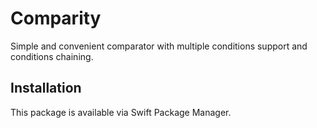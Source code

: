 # Comparity

Simple and convenient comparator with multiple conditions support and conditions chaining.

## Installation

This package is available via Swift Package Manager.
